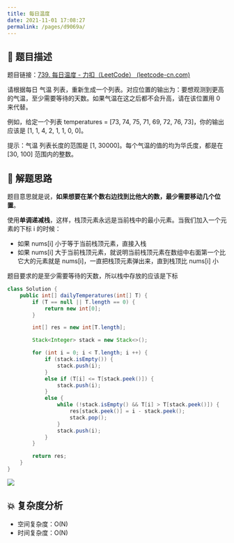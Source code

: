 ```yaml
---
title: 每日温度
date: 2021-11-01 17:08:27
permalink: /pages/d9069a/
---
```


## 📃 题目描述

题目链接：[739. 每日温度 - 力扣（LeetCode） (leetcode-cn.com)](https://leetcode-cn.com/problems/daily-temperatures/)

请根据每日 气温 列表，重新生成一个列表。对应位置的输出为：要想观测到更高的气温，至少需要等待的天数。如果气温在这之后都不会升高，请在该位置用 0 来代替。

例如，给定一个列表 temperatures = [73, 74, 75, 71, 69, 72, 76, 73]，你的输出应该是 [1, 1, 4, 2, 1, 1, 0, 0]。

提示：气温 列表长度的范围是 [1, 30000]。每个气温的值的均为华氏度，都是在 [30, 100] 范围内的整数。

## 🔔 解题思路

题目意思就是说，**如果想要在某个数右边找到比他大的数，最少需要移动几个位置**。

使用**单调递减栈**，这样，栈顶元素永远是当前栈中的最小元素。当我们加入一个元素的下标 i 的时候：

- 如果 nums[i] 小于等于当前栈顶元素，直接入栈
- 如果 nums[i] 大于当前栈顶元素，就说明当前栈顶元素在数组中右面第一个比它大的元素就是 nums[i]，一直把栈顶元素弹出来，直到栈顶比 nums[i] 小

题目要求的是至少需要等待的天数，所以栈中存放的应该是下标


```java
class Solution {
    public int[] dailyTemperatures(int[] T) {
        if (T == null || T.length == 0) {
            return new int[0];
        }

        int[] res = new int[T.length];

        Stack<Integer> stack = new Stack<>();

        for (int i = 0; i < T.length; i ++) {
            if (stack.isEmpty()) {
                stack.push(i);
            }
            else if (T[i] <= T[stack.peek()]) {
                stack.push(i);
            }
            else {
                while (!stack.isEmpty() && T[i] > T[stack.peek()]) {
                    res[stack.peek()] = i - stack.peek();
                    stack.pop();
                }
                stack.push(i);
            }
        }

        return res;
    }
}
```

![](https://gitee.com/veal98/images/raw/master/img/20211101175836.png)

## 💥 复杂度分析

- 空间复杂度：O(N)
- 时间复杂度：O(N)

